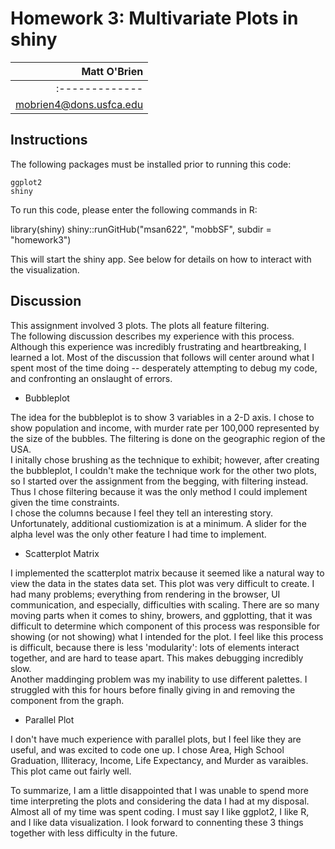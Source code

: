 ﻿Homework 3: Multivariate Plots in shiny
==============================

Matt O'Brien |
|----------:|
:-------------|
| mobrien4@dons.usfca.edu |

## Instructions ##

The following packages must be installed prior to running this code:

    ggplot2
    shiny

To run this code, please enter the following commands in R:

library(shiny)
shiny::runGitHub("msan622", "mobbSF", subdir = "homework3")

This will start the shiny app. See below for details on how to interact with the visualization.

## Discussion ##  
This assignment involved 3 plots.  The plots all feature filtering.  
The following discussion describes my experience with this process.  Although this experience was incredibly frustrating and heartbreaking, I learned a lot.  Most of the discussion that follows will center around what I spent most of the time doing -- desperately attempting to debug my code, and confronting an onslaught of errors.

* Bubbleplot  

The idea for the bubbleplot is to show 3 variables in a 2-D axis.  I chose to show population and income, with murder rate per 100,000 represented by the size of the bubbles.  The filtering is done on the geographic region of the USA.  
I initally chose brushing as the technique to exhibit; however, after creating the bubbleplot, I couldn't make the technique work for the other two plots, so I started over the assignment from the begging, with filtering instead.  Thus I chose filtering because it was the only method I could implement given the time constraints.  
I chose the columns because I feel they tell an interesting story.  
Unfortunately, additional custiomization is at a minimum.  A slider for the alpha level was the only other feature I had time to implement.

*  Scatterplot Matrix  

I implemented the scatterplot matrix because it seemed like a natural way to view the data in the states data set.  This plot was very difficult to create.  I had many problems; everything from rendering in the browser, UI communication, and especially, difficulties with scaling.  There are so many moving parts when it comes to shiny, browers, and ggplotting, that it was difficult to determine which component of this process was responsible for showing (or not showing) what I intended for the plot.  I feel like this process is difficult, because there is less 'modularity':  lots of elements interact together, and are hard to tease apart.  This makes debugging incredibly slow.  
Another maddinging problem was my inability to use different palettes.  I struggled with this for hours before finally giving in and removing the component from the graph.  

* Parallel Plot    

I don't have much experience with parallel plots, but I feel like they are useful, and was excited to code one up.  I chose Area, High School Graduation, Illiteracy, Income, Life Expectancy, and Murder as varaibles.  This plot came out fairly well.  

To summarize, I am a little disappointed that I was unable to spend more time interpreting the plots and considering the data I had at my disposal.  Almost all of my time was spent coding.  I must say I like ggplot2, I like R, and I like data visualization.  I look forward to connenting these 3 things together with less difficulty in the future.
